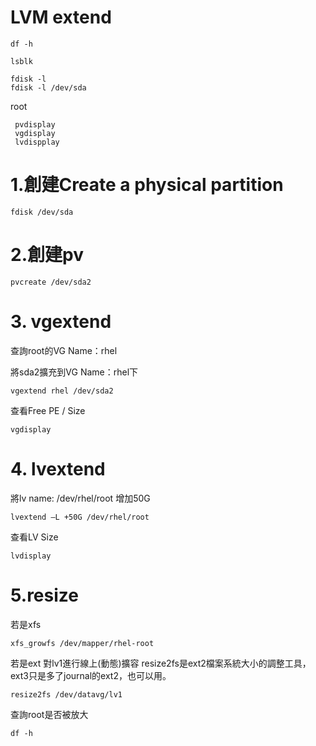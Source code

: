  # LVM extend
 ```
 df -h 
 
 lsblk

 fdisk -l 
 fdisk -l /dev/sda
```

root
```
 pvdisplay
 vgdisplay
 lvdispplay
```








# 1.創建Create a physical partition
```
fdisk /dev/sda
```

# 2.創建pv
```
pvcreate /dev/sda2
```

# 3. vgextend   
查詢root的VG Name：rhel

將sda2擴充到VG Name：rhel下

```
vgextend rhel /dev/sda2
```
查看Free  PE / Size 
```
vgdisplay 
```
 

# 4. lvextend     

將lv name: /dev/rhel/root 增加50G
```
lvextend –L +50G /dev/rhel/root
```
查看LV Size
```
lvdisplay
```
 


# 5.resize
若是xfs
```
xfs_growfs /dev/mapper/rhel-root
```

若是ext
對lv1進行線上(動態)擴容 resize2fs是ext2檔案系統大小的調整工具，ext3只是多了journal的ext2，也可以用。
```
resize2fs /dev/datavg/lv1     
```    


查詢root是否被放大
```
df -h
```